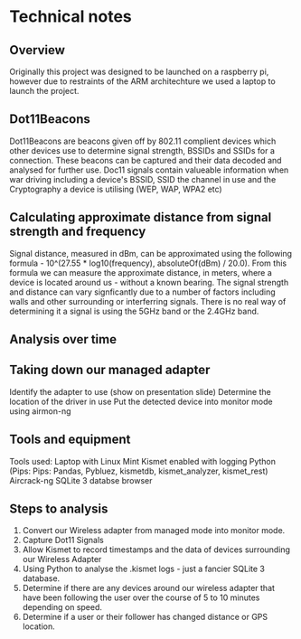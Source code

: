 # Technical notes

## Overview
Originally this project was designed to be launched on a raspberry pi, however due to restraints of the ARM architechture we used a laptop to launch the project.

## Dot11Beacons
Dot11Beacons are beacons given off by 802.11 complient devices which other devices use to determine signal strength, BSSIDs and SSIDs for a connection.
These beacons can be captured and their data decoded and analysed for further use. Doc11 signals contain valueable information when war driving including a device's BSSID, SSID
the channel in use and the Cryptography a device is utilising (WEP, WAP, WPA2 etc)


## Calculating approximate distance from signal strength and frequency
Signal distance, measured in dBm, can be approximated using the following formula - 10^(27.55 * log10(frequency), absoluteOf(dBm) / 20.0).
From this formula we can measure the approximate distance, in meters, where a device is located around us - without a known bearing.
The signal strength and distance can vary signficantly due to a number of factors including walls and other surrounding or interferring signals.
There is no real way of determining it a signal is using the 5GHz band or the 2.4GHz band.

## Analysis over time

## Taking down our managed adapter
Identify the adapter to use (show on presentation slide)
Determine the location of the driver in use
Put the detected device into monitor mode using airmon-ng

## Tools and equipment
Tools used:
Laptop with Linux Mint
Kismet enabled with logging
Python (Pips: Pips: Pandas, Pybluez, kismetdb, kismet_analyzer, kismet_rest)
Aircrack-ng
SQLite 3 databse browser

## Steps to analysis
1. Convert our Wireless adapter from managed mode into monitor mode.
2. Capture Dot11 Signals
3. Allow Kismet to record timestamps and the data of devices surrounding our Wireless Adapter
4. Using Python to analyse the .kismet logs - just a fancier SQLite 3 database.
5. Determine if there are any devices around our wireless adapter that have been following the user over the course of 5 to 10 minutes depending on speed.
6. Determine if a user or their follower has changed distance or GPS location.




